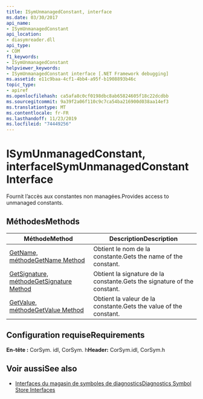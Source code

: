 ```yaml
---
title: ISymUnmanagedConstant, interface
ms.date: 03/30/2017
api_name:
- ISymUnmanagedConstant
api_location:
- diasymreader.dll
api_type:
- COM
f1_keywords:
- ISymUnmanagedConstant
helpviewer_keywords:
- ISymUnmanagedConstant interface [.NET Framework debugging]
ms.assetid: e11c9baa-4cf1-4bb4-a95f-b1908893b46c
topic_type:
- apiref
ms.openlocfilehash: ca5afa8c0cf0198dbc8ab65824605f18c22dcdbb
ms.sourcegitcommit: 9a39f2a06f110c9c7ca54ba216900d038aa14ef3
ms.translationtype: MT
ms.contentlocale: fr-FR
ms.lasthandoff: 11/23/2019
ms.locfileid: "74449256"
---
```

# <a name="isymunmanagedconstant-interface"></a><span data-ttu-id="32d1d-102">ISymUnmanagedConstant, interface</span><span class="sxs-lookup"><span data-stu-id="32d1d-102">ISymUnmanagedConstant Interface</span></span>
<span data-ttu-id="32d1d-103">Fournit l’accès aux constantes non managées.</span><span class="sxs-lookup"><span data-stu-id="32d1d-103">Provides access to unmanaged constants.</span></span>  
  
## <a name="methods"></a><span data-ttu-id="32d1d-104">Méthodes</span><span class="sxs-lookup"><span data-stu-id="32d1d-104">Methods</span></span>  
  
|<span data-ttu-id="32d1d-105">Méthode</span><span class="sxs-lookup"><span data-stu-id="32d1d-105">Method</span></span>|<span data-ttu-id="32d1d-106">Description</span><span class="sxs-lookup"><span data-stu-id="32d1d-106">Description</span></span>|  
|------------|-----------------|  
|[<span data-ttu-id="32d1d-107">GetName, méthode</span><span class="sxs-lookup"><span data-stu-id="32d1d-107">GetName Method</span></span>](../../../../docs/framework/unmanaged-api/diagnostics/isymunmanagedconstant-getname-method.md)|<span data-ttu-id="32d1d-108">Obtient le nom de la constante.</span><span class="sxs-lookup"><span data-stu-id="32d1d-108">Gets the name of the constant.</span></span>|  
|[<span data-ttu-id="32d1d-109">GetSignature, méthode</span><span class="sxs-lookup"><span data-stu-id="32d1d-109">GetSignature Method</span></span>](../../../../docs/framework/unmanaged-api/diagnostics/isymunmanagedconstant-getsignature-method.md)|<span data-ttu-id="32d1d-110">Obtient la signature de la constante.</span><span class="sxs-lookup"><span data-stu-id="32d1d-110">Gets the signature of the constant.</span></span>|  
|[<span data-ttu-id="32d1d-111">GetValue, méthode</span><span class="sxs-lookup"><span data-stu-id="32d1d-111">GetValue Method</span></span>](../../../../docs/framework/unmanaged-api/diagnostics/isymunmanagedconstant-getvalue-method.md)|<span data-ttu-id="32d1d-112">Obtient la valeur de la constante.</span><span class="sxs-lookup"><span data-stu-id="32d1d-112">Gets the value of the constant.</span></span>|  
  
## <a name="requirements"></a><span data-ttu-id="32d1d-113">Configuration requise</span><span class="sxs-lookup"><span data-stu-id="32d1d-113">Requirements</span></span>  
 <span data-ttu-id="32d1d-114">**En-tête :** CorSym. idl, CorSym. h</span><span class="sxs-lookup"><span data-stu-id="32d1d-114">**Header:** CorSym.idl, CorSym.h</span></span>  
  
## <a name="see-also"></a><span data-ttu-id="32d1d-115">Voir aussi</span><span class="sxs-lookup"><span data-stu-id="32d1d-115">See also</span></span>

- [<span data-ttu-id="32d1d-116">Interfaces du magasin de symboles de diagnostics</span><span class="sxs-lookup"><span data-stu-id="32d1d-116">Diagnostics Symbol Store Interfaces</span></span>](../../../../docs/framework/unmanaged-api/diagnostics/diagnostics-symbol-store-interfaces.md)
